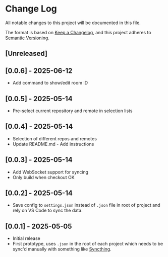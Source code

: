 # Change Log

All notable changes to this project will be documented in this file.

The format is based on [Keep a Changelog](https://keepachangelog.com/en/1.1.0/),
and this project adheres to [Semantic Versioning](https://semver.org/spec/v2.0.0.html).

## [Unreleased]

## [0.0.6] - 2025-06-12

- Add command to show/edit room ID

## [0.0.5] - 2025-05-14

- Pre-select current repository and remote in selection lists

## [0.0.4] - 2025-05-14

- Selection of different repos and remotes
- Update README.md - Add instructions

## [0.0.3] - 2025-05-14

- Add WebSocket support for syncing
- Only build when checkout OK

## [0.0.2] - 2025-05-14

- Save config to `settings.json` instead of `.json` file in root of project and rely on VS Code to sync the data.

## [0.0.1] - 2025-05-05

- Initial release
- First prototype, uses `.json` in the root of each project which needs to be sync'd manually with something like [Syncthing](https://syncthing.net/).
